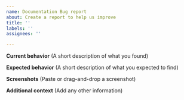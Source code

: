 ```yaml
---
name: Documentation Bug report
about: Create a report to help us improve
title: ''
labels: ''
assignees: ''

---
```


**Current behavior** (A short description of what you found)


**Expected behavior** (A short description of what you expected to find)


**Screenshots** (Paste or drag-and-drop a screenshot)


**Additional context** (Add any other information)
